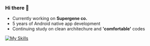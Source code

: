 ### Hi there 👋

- Currently working on <b>Supergene co.</b>
- 5 years of Android native app development
- Continuing study on clean architechure and <b>'comfortable'</b> codes

[![My Skills](https://skillicons.dev/icons?i=kotlin,androidstudio,firebase,bash,figma,stackoverflow&theme=dark)](https://skillicons.dev)
